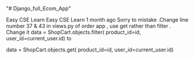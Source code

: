 "# Django_full_Ecom_App" 

 Easy CSE Learn
Easy CSE Learn
1 month ago
Sorry to mistake  .Change line number 37 & 43  in views.py of order app , use get rather than filter . 
Change it 
data = ShopCart.objects.filter(
                    product_id=id, user_id=current_user.id)
to 

data = ShopCart.objects.get(
                    product_id=id, user_id=current_user.id)

